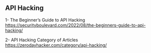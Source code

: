 ## API Hacking
1- The Beginner’s Guide to API Hacking
https://securityboulevard.com/2022/08/the-beginners-guide-to-api-hacking/

2- API Hacking Category of Articles
https://zerodayhacker.com/category/api-hacking/
